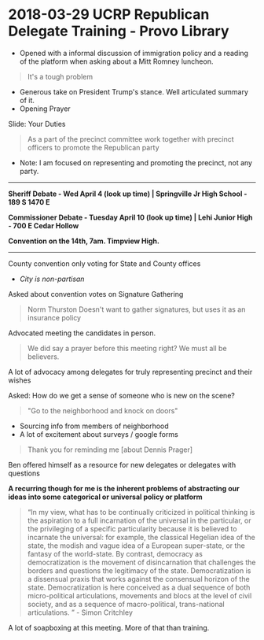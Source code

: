 # 2018-03-29 UCRP Republican Delegate Training - Provo Library

* Opened with a informal discussion of immigration policy and a reading of the platform when asking about a Mitt Romney luncheon.
> It's a tough problem

* Generous take on President Trump's stance. Well articulated summary of it.
* Opening Prayer

Slide: Your Duties
> As a part of the precinct committee work together with precinct officers to promote the Republican party

* Note: I am focused on representing and promoting the precinct, not any party.

---

**Sheriff Debate - Wed April 4 (look up time) | Springville Jr High School - 189 S 1470 E**

**Commissioner Debate - Tuesday April 10 (look up time) | Lehi Junior High - 700 E Cedar Hollow**

**Convention on the 14th, 7am. Timpview High.**

---

County convention only voting for State and County offices
  * *City is non-partisan*

Asked about convention votes on Signature Gathering
  > Norm Thurston Doesn't want to gather signatures, but uses it as an insurance policy

Advocated meeting the candidates in person.

> We did say a prayer before this meeting right? We must all be believers.

A lot of advocacy among delegates for truly representing precinct and their wishes

Asked: How do we get a sense of someone who is new on the scene?

> "Go to the neighborhood and knock on doors"

  * Sourcing info from members of neighborhood
  * A lot of excitement about surveys / google forms

> Thank you for reminding me [about Dennis Prager]

Ben offered himself as a resource for new delegates or delegates with questions

**A recurring though for me is the inherent problems of abstracting our ideas into some categorical or universal policy or platform**

>“In my view, what has to be continually criticized in political thinking is the aspiration to a full incarnation of the universal in the particular, or the privileging of a specific particularity because it is believed to incarnate the universal: for example, the classical Hegelian idea of the state, the modish and vague idea of a European super-state, or the fantasy of the world-state. By contrast, democracy as democratization is the movement of disincarnation that challenges the borders and questions the legitimacy of the state. Democratization is a dissensual praxis that works against the consensual horizon of the state. Democratization is here conceived as a dual sequence of both micro-political articulations, movements and blocs at the level of civil society, and as a sequence of macro-political, trans-national articulations. ” - Simon Critchley

A lot of soapboxing at this meeting. More of that than training.
